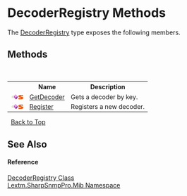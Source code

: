 # DecoderRegistry Methods
 

The <a href="T_Lextm_SharpSnmpPro_Mib_DecoderRegistry">DecoderRegistry</a> type exposes the following members.


## Methods
&nbsp;<table><tr><th></th><th>Name</th><th>Description</th></tr><tr><td>![Public method](media/pubmethod.gif "Public method")![Static member](media/static.gif "Static member")</td><td><a href="M_Lextm_SharpSnmpPro_Mib_DecoderRegistry_GetDecoder">GetDecoder</a></td><td>
Gets a decoder by key.</td></tr><tr><td>![Public method](media/pubmethod.gif "Public method")![Static member](media/static.gif "Static member")</td><td><a href="M_Lextm_SharpSnmpPro_Mib_DecoderRegistry_Register">Register</a></td><td>
Registers a new decoder.</td></tr></table>&nbsp;
<a href="#decoderregistry-methods">Back to Top</a>

## See Also


#### Reference
<a href="T_Lextm_SharpSnmpPro_Mib_DecoderRegistry">DecoderRegistry Class</a><br /><a href="N_Lextm_SharpSnmpPro_Mib">Lextm.SharpSnmpPro.Mib Namespace</a><br />